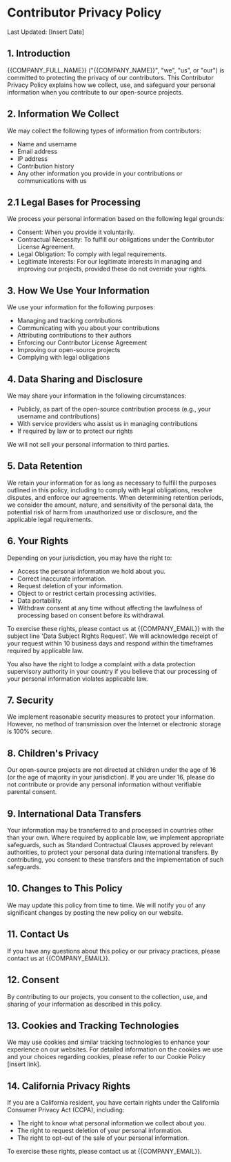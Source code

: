 # Contributor Privacy Policy

Last Updated: [Insert Date]

## 1. Introduction

{{COMPANY_FULL_NAME}} ("{{COMPANY_NAME}}", "we", "us", or "our") is committed to protecting the privacy of our contributors. This Contributor Privacy Policy explains how we collect, use, and safeguard your personal information when you contribute to our open-source projects.

## 2. Information We Collect

We may collect the following types of information from contributors:

- Name and username
- Email address
- IP address
- Contribution history
- Any other information you provide in your contributions or communications with us

## 2.1 Legal Bases for Processing

We process your personal information based on the following legal grounds:

* Consent: When you provide it voluntarily.
* Contractual Necessity: To fulfill our obligations under the Contributor License Agreement.
* Legal Obligation: To comply with legal requirements.
* Legitimate Interests: For our legitimate interests in managing and improving our projects, provided these do not override your rights.

## 3. How We Use Your Information

We use your information for the following purposes:

- Managing and tracking contributions
- Communicating with you about your contributions
- Attributing contributions to their authors
- Enforcing our Contributor License Agreement
- Improving our open-source projects
- Complying with legal obligations

## 4. Data Sharing and Disclosure

We may share your information in the following circumstances:

- Publicly, as part of the open-source contribution process (e.g., your username and contributions)
- With service providers who assist us in managing contributions
- If required by law or to protect our rights

We will not sell your personal information to third parties.

## 5. Data Retention

We retain your information for as long as necessary to fulfill the purposes outlined in this policy, including to comply with legal obligations, resolve disputes, and enforce our agreements. When determining retention periods, we consider the amount, nature, and sensitivity of the personal data, the potential risk of harm from unauthorized use or disclosure, and the applicable legal requirements.

## 6. Your Rights

Depending on your jurisdiction, you may have the right to:

* Access the personal information we hold about you.
* Correct inaccurate information.
* Request deletion of your information.
* Object to or restrict certain processing activities.
* Data portability.
* Withdraw consent at any time without affecting the lawfulness of processing based on consent before its withdrawal.

To exercise these rights, please contact us at {{COMPANY_EMAIL}} with the subject line 'Data Subject Rights Request'. We will acknowledge receipt of your request within 10 business days and respond within the timeframes required by applicable law.

You also have the right to lodge a complaint with a data protection supervisory authority in your country if you believe that our processing of your personal information violates applicable law.

## 7. Security

We implement reasonable security measures to protect your information. However, no method of transmission over the Internet or electronic storage is 100% secure.

## 8. Children's Privacy

Our open-source projects are not directed at children under the age of 16 (or the age of majority in your jurisdiction). If you are under 16, please do not contribute or provide any personal information without verifiable parental consent.

## 9. International Data Transfers

Your information may be transferred to and processed in countries other than your own. Where required by applicable law, we implement appropriate safeguards, such as Standard Contractual Clauses approved by relevant authorities, to protect your personal data during international transfers. By contributing, you consent to these transfers and the implementation of such safeguards.

## 10. Changes to This Policy

We may update this policy from time to time. We will notify you of any significant changes by posting the new policy on our website.

## 11. Contact Us

If you have any questions about this policy or our privacy practices, please contact us at {{COMPANY_EMAIL}}.

## 12. Consent

By contributing to our projects, you consent to the collection, use, and sharing of your information as described in this policy.

## 13. Cookies and Tracking Technologies

We may use cookies and similar tracking technologies to enhance your experience on our websites. For detailed information on the cookies we use and your choices regarding cookies, please refer to our Cookie Policy [insert link].

## 14. California Privacy Rights

If you are a California resident, you have certain rights under the California Consumer Privacy Act (CCPA), including:

* The right to know what personal information we collect about you.
* The right to request deletion of your personal information.
* The right to opt-out of the sale of your personal information.

To exercise these rights, please contact us at {{COMPANY_EMAIL}}.
